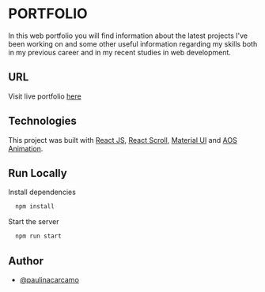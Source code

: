 # PORTFOLIO

In this web portfolio you will find information about the latest projects I've been working on and some other useful information regarding my skills both in my previous career and in my recent studies in web development.

## URL

Visit live portfolio [here](https://portfolio2023-ashy.vercel.app/)

## Technologies

This project was built with [React JS](https://react.dev/), [React Scroll](https://www.npmjs.com/package/react-scroll), [Material UI](https://mui.com/) and [AOS Animation](https://www.npmjs.com/package/aos). 

## Run Locally

Install dependencies

```bash
  npm install
```

Start the server

```bash
  npm run start
```

## Author

- [@paulinacarcamo](https://github.com/PaulinaCarcamo)